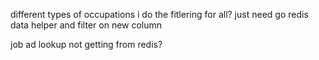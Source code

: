 different types of occupations i do the fitlering for all?
	just need go redis data helper and filter on new column

job ad lookup not getting from redis?